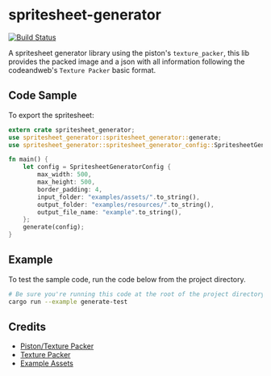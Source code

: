 # spritesheet-generator
[![Build Status](https://travis-ci.org/rafaeldelboni/spritesheet-generator.svg?branch=master)](https://travis-ci.org/rafaeldelboni/spritesheet-generator)

A spritesheet generator library using the piston's `texture_packer`,
this lib provides the packed image and a json with all information following
the codeandweb's `Texture Packer` basic format.

## Code Sample
To export the spritesheet:
```rust
extern crate spritesheet_generator;
use spritesheet_generator::spritesheet_generator::generate;
use spritesheet_generator::spritesheet_generator_config::SpritesheetGeneratorConfig;

fn main() {
    let config = SpritesheetGeneratorConfig {
        max_width: 500,
        max_height: 500,
        border_padding: 4,
        input_folder: "examples/assets/".to_string(),
        output_folder: "examples/resources/".to_string(),
        output_file_name: "example".to_string(),
    };
    generate(config);
}
```

## Example
To test the sample code, run the code below from the project directory.
```bash
# Be sure you're running this code at the root of the project directory!
cargo run --example generate-test
```

## Credits
- [Piston/Texture Packer](https://github.com/PistonDevelopers/texture_packer)
- [Texture Packer](https://www.codeandweb.com/texturepacker)
- [Example Assets](https://opengameart.org/content/5-more-rpgfantasy-weapons)
